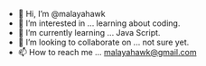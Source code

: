 - 👋 Hi, I’m @malayahawk
- 👀 I’m interested in ... learning about coding.
- 🌱 I’m currently learning ... Java Script.
- 💞️ I’m looking to collaborate on ... not sure yet.
- 📫 How to reach me ... malayahawk@gmail.com

<!---
malayahawk/malayahawk is a ✨ special ✨ repository because its `README.md` (this file) appears on your GitHub profile.
You can click the Preview link to take a look at your changes.
--->
